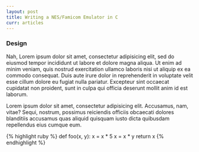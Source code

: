 ```yaml
---
layout: post
title: Writing a NES/Famicom Emulator in C
curr: articles
---
```

### Design

Nah, Lorem ipsum dolor sit amet, consectetur adipisicing elit, sed do eiusmod
tempor incididunt ut labore et dolore magna aliqua. Ut enim ad minim veniam,
quis nostrud exercitation ullamco laboris nisi ut aliquip ex ea commodo
consequat. Duis aute irure dolor in reprehenderit in voluptate velit esse
cillum dolore eu fugiat nulla pariatur. Excepteur sint occaecat cupidatat non
proident, sunt in culpa qui officia deserunt mollit anim id est laborum.

Lorem ipsum dolor sit amet, consectetur adipisicing elit. Accusamus, nam, vitae? Sequi, nostrum, possimus reiciendis officiis obcaecati dolores blanditiis accusamus quas aliquid quisquam iusto dicta quibusdam repellendus eius cumque eum.

{% highlight ruby %}
def foo(x, y):
  x = x * 5
  x = x * y
  return x
{% endhighlight %}

